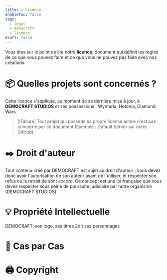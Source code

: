 ```yaml
---
title: ⚖️ Licence
enableToc: false
tags:
  - legal
  - democraft
  - licence
draft: false
---
```

Vous êtes sur le point de lire notre **licence**, document qui définit les règles de ce que vous pouvez faire et ce que vous ne pouvez pas faire avec nos créations.
# 📦 Quelles projets sont concernés ? 
Cette licence s'applique, au moment de sa dernière mise à jour, à **DEMOCRAFT STUDIOS** et ses possessions : Wyntaria, Hetonia, Diamond Wars

> [!Failure] Tout projet qui possède sa propre license active n'est pas concerné par ce document (Exemple : Default Server sur notre GitHub)

# ✒️ Droit d'auteur

Tout contenu créé par DEMOCRAFT est sujet au droit d'auteur ; vous devez donc avoir l'autorisation de son auteur avant de l'utiliser, et respecter son refus ou le retrait de sont accord. Ce concept est une loi française que vous devez respecter sous peine de poursuite judiciaire par notre organisme (DEMOCRAFT STUDIOS)

# 💡 Propriété Intellectuelle 
DEMOCRAFT, son logo, ses titres 2d t ses personnages 

# 🔢 Cas par Cas
# 🖨 Copyright 